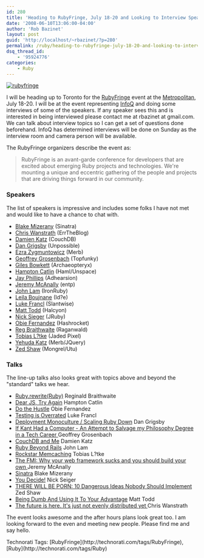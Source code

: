 ```yaml
---
id: 280
title: 'Heading to RubyFringe, July 18-20 and Looking to Interview Speakers'
date: '2008-06-10T13:06:00-04:00'
author: 'Rob Bazinet'
layout: post
guid: 'http://localhost/~rbazinet/?p=280'
permalink: /ruby/heading-to-rubyfringe-july-18-20-and-looking-to-interview-speakers/
dsq_thread_id:
    - '95924776'
categories:
    - Ruby
---
```


[![rubyfringe](http://www.accidentaltechnologist.com/files/media/image/WindowsLiveWriter/HeadingtoRubyFringeJuly1820_A270/rubyfringe_thumb.png)](http://www.accidentaltechnologist.com/files/media/image/WindowsLiveWriter/HeadingtoRubyFringeJuly1820_A270/rubyfringe_2.png)

I will be heading up to Toronto for the [RubyFringe](http://rubyfringe.com/) event at the [Metropolitan](http://www.metropolitan.com/toronto/), July 18-20. I will be at the event representing [InfoQ](http://www.infoq.com) and doing some interviews of some of the speakers. If any speaker sees this and is interested in being interviewed please contact me at rbazinet at gmail.com. We can talk about interview topics so I can get a set of questions done beforehand. InfoQ has determined interviews will be done on Sunday as the interview room and camera person will be available.

The RubyFringe organizers describe the event as:

> RubyFringe is an avant-garde conference for developers that are excited about emerging Ruby projects and technologies. We're mounting a unique and eccentric gathering of the people and projects that are driving things forward in our community.

### Speakers

The list of speakers is impressive and includes some folks I have not met and would like to have a chance to chat with.

- [Blake Mizerany](http://rubyfringe.com/speakers#blake_mizerany) (Sinatra)
- [Chris Wanstrath](http://rubyfringe.com/speakers#chris_wanstrath) (ErrTheBlog)
- [Damien Katz](http://rubyfringe.com/speakers#damien_katz) (CouchDB)
- [Dan Grigsby](http://rubyfringe.com/speakers#dan_grigsby) (Unpossible)
- [Ezra Zygmuntowicz](http://rubyfringe.com/speakers#ezra_zygmuntowicz) (Merb)
- [Geoffrey Grosenbach](http://rubyfringe.com/speakers#geoffrey_grosenbach) (Topfunky)
- [Giles Bowkett](http://rubyfringe.com/speakers#giles_bowkett) (Archaeopteryx)
- [Hampton Catlin](http://rubyfringe.com/speakers#hampton_catlin) (Haml/Unspace)
- [Jay Phillips](http://rubyfringe.com/speakers#jay_phillips) (Adhearsion)
- [Jeremy McAnally](http://rubyfringe.com/speakers#jeremy_mcanally) (entp)
- [John Lam](http://rubyfringe.com/speakers#john_lam) (IronRuby)
- [Leila Boujnane](http://rubyfringe.com/speakers#leila_boujnane) (Id?e)
- [Luke Francl](http://rubyfringe.com/speakers#luke_francl) (Slantwise)
- [Matt Todd](http://rubyfringe.com/speakers#matt_todd) (Halcyon)
- [Nick Sieger](http://rubyfringe.com/speakers#nick_sieger) (JRuby)
- [Obie Fernandez](http://rubyfringe.com/speakers#obie_fernandez) (Hashrocket)
- [Reg Braithwaite](http://rubyfringe.com/speakers#reg_braithwaite) (Raganwald)
- [Tobias L?tke](http://rubyfringe.com/speakers#tobias_lutke) (Jaded Pixel)
- [Yehuda Katz](http://rubyfringe.com/speakers#yehuda_katz) (Merb/JQuery)
- [Zed Shaw](http://rubyfringe.com/speakers#zed_shaw) (Mongrel/Utu)

### Talks

The line-up talks also looks great with topics above and beyond the "standard" talks we hear.

- [Ruby.rewrite(Ruby)](http://rubyfringe.com/talks#reginald_braithewaite) Reginald Braithwaite
- [Dear JS, Try Again](http://rubyfringe.com/talks#hampton_catlin) Hampton Catlin
- [Do the Hustle](http://rubyfringe.com/talks#obie_fernandez) Obie Fernandez
- [Testing is Overrated](http://rubyfringe.com/talks#luke_francl) Luke Francl
- [Deployment Monoculture / Scaling Ruby Down](http://rubyfringe.com/talks#dan_grigsby) Dan Grigsby
- [If Kant Had a Computer - An Attempt to Salvage my Philosophy Degree in a Tech Career ](http://rubyfringe.com/talks#geoffrey_grosenbach)Geoffrey Grosenbach
- [CouchDB and Me](http://rubyfringe.com/talks#damien_katz) Damien Katz
- [Ruby Beyond Rails](http://rubyfringe.com/talks#john_lam) John Lam
- [Rockstar Memcaching](http://rubyfringe.com/talks#tobias_lutke) Tobias L?tke
- [The FMI: Why your web framework sucks and you should build your own ](http://rubyfringe.com/talks#jeremy_mcanally)Jeremy McAnally
- [Sinatra](http://rubyfringe.com/talks#blake_mizerany) Blake Mizerany
- [You Decide!](http://rubyfringe.com/talks#nick_seiger) Nick Seiger
- [THERE WILL BE PORN: 10 Dangerous Ideas Nobody Should Implement ](http://rubyfringe.com/talks#zed_shaw)Zed Shaw
- [Being Dumb And Using It To Your Advantage](http://rubyfringe.com/talks#matt_todd) Matt Todd
- [The future is here. It's just not evenly distributed yet ](http://rubyfringe.com/talks#chris_wanstrath)Chris Wanstrath

The event looks awesome and the after hours plans look great too. I am looking forward to the even and meeting new people. Please find me and say hello.

<div class="wlWriterSmartContent" id="scid:0767317B-992E-4b12-91E0-4F059A8CECA8:e59434aa-867e-43d5-b7e9-49d10ec2fbe1" style="padding-right: 0px; display: inline; padding-left: 0px; padding-bottom: 0px; margin: 0px; padding-top: 0px">Technorati Tags: [RubyFringe](http://technorati.com/tags/RubyFringe),[Ruby](http://technorati.com/tags/Ruby)</div>